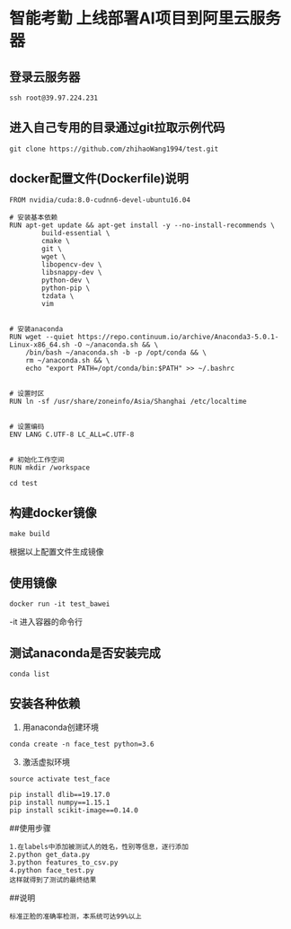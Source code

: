 # 智能考勤 上线部署AI项目到阿里云服务器

## 登录云服务器

`ssh root@39.97.224.231`


## 进入自己专用的目录通过git拉取示例代码

`git clone https://github.com/zhihaoWang1994/test.git`



## docker配置文件(Dockerfile)说明

```
FROM nvidia/cuda:8.0-cudnn6-devel-ubuntu16.04

# 安装基本依赖
RUN apt-get update && apt-get install -y --no-install-recommends \
        build-essential \
        cmake \
        git \
        wget \
        libopencv-dev \
        libsnappy-dev \
        python-dev \
        python-pip \
        tzdata \
        vim


# 安装anaconda 
RUN wget --quiet https://repo.continuum.io/archive/Anaconda3-5.0.1-Linux-x86_64.sh -O ~/anaconda.sh && \
    /bin/bash ~/anaconda.sh -b -p /opt/conda && \
    rm ~/anaconda.sh && \
    echo "export PATH=/opt/conda/bin:$PATH" >> ~/.bashrc


# 设置时区
RUN ln -sf /usr/share/zoneinfo/Asia/Shanghai /etc/localtime


# 设置编码
ENV LANG C.UTF-8 LC_ALL=C.UTF-8


# 初始化工作空间
RUN mkdir /workspace

```

`cd test`


## 构建docker镜像

`make build`

根据以上配置文件生成镜像

## 使用镜像

`docker run -it test_bawei`

-it 进入容器的命令行

## 测试anaconda是否安装完成

`conda list`

## 安装各种依赖


1. 用anaconda创建环境

```
conda create -n face_test python=3.6
```

3. 激活虚拟环境

`source activate test_face` 

```
pip install dlib==19.17.0
pip install numpy==1.15.1
pip install scikit-image==0.14.0

```
##使用步骤
```
1.在labels中添加被测试人的姓名，性别等信息，逐行添加
2.python get_data.py
3.python features_to_csv.py
4.python face_test.py
这样就得到了测试的最终结果

```
##说明
```
标准正脸的准确率检测，本系统可达99%以上

```


